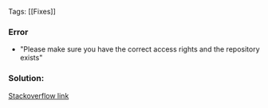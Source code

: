 
Tags: [[Fixes]]

### Error

- "Please make sure you have the correct access rights and the repository exists"

### Solution: 
[Stackoverflow link](https://stackoverflow.com/questions/25927914/git-error-please-make-sure-you-have-the-correct-access-rights-and-the-reposito)

